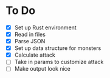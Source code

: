 To Do
=========

-[x] Set up Rust environment
-[x] Read in files
-[x] Parse JSON
-[x] Set up data structure for monsters
-[x] Calculate attack
-[ ] Take in params to customize attack
-[ ] Make output look nice
